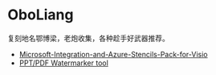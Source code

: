 # OboLiang
复刻地名鄂博梁，老炮收集，各种趁手好武器推荐。

* [Microsoft-Integration-and-Azure-Stencils-Pack-for-Visio](https://github.com/sandroasp/Microsoft-Integration-and-Azure-Stencils-Pack-for-Visio/releases/tag/7.0.0)
* [PPT/PDF Watermarker tool](https://github.com/ChangweiZhang/DeliveryToolkit/releases/tag/1.0.0)
